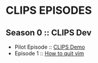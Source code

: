 # CLIPS EPISODES

## Season 0 :: CLIPS Dev

* Pilot Episode :: [CLIPS Demo](./episodes/s0e0/s0e0.md)
* Episode 1 :: [How to quit vim](./episodes/s0e1/s0e1.md)
